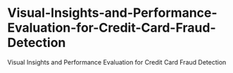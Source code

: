 # Visual-Insights-and-Performance-Evaluation-for-Credit-Card-Fraud-Detection
Visual Insights and Performance Evaluation for Credit Card Fraud Detection
